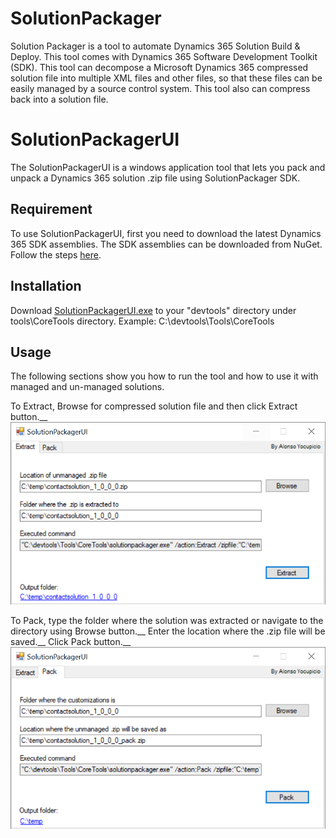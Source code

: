 # SolutionPackager
Solution Packager is a tool to automate Dynamics 365 Solution Build & Deploy. 
This tool comes with Dynamics 365 Software Development Toolkit (SDK). 
This tool can decompose a Microsoft Dynamics 365 compressed solution file into multiple XML files and other files, 
so that these files can be easily managed by a source control system. 
This tool also can compress back into a solution file.

# SolutionPackagerUI
The SolutionPackagerUI is a windows application tool that lets you pack and unpack a Dynamics 365 solution .zip file using SolutionPackager SDK.

## Requirement
To use SolutionPackagerUI, first you need to download the latest Dynamics 365 SDK assemblies. 
The SDK assemblies can be downloaded from NuGet. 
Follow the steps [here](https://docs.microsoft.com/en-us/dynamics365/customerengagement/on-premises/developer/download-tools-nuget).

## Installation
Download [SolutionPackagerUI.exe](https://raw.githubusercontent.com/yocupicio/SolutionPackagerUI/master/SolutionPackagerUI.exe) to your "devtools" directory under tools\CoreTools directory.
Example:
 C:\devtools\Tools\CoreTools
 
## Usage
The following sections show you how to run the tool and how to use it with managed and un-managed solutions.

To Extract, Browse for compressed solution file and then click Extract button.__
 ![extract](https://raw.githubusercontent.com/yocupicio/SolutionPackagerUI/master/images/extract.png)

To Pack, type the folder where the solution was extracted or navigate to the directory using Browse button.__
Enter the location where the .zip file will be saved.__
Click Pack button.__
 ![pack](https://raw.githubusercontent.com/yocupicio/SolutionPackagerUI/master/images/pack.png)
